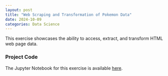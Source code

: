 ```yaml
---
layout: post
title: "Web Scraping and Transformation of Pokemon Data"
date: 2024-10-09
categories: Data Science
---
```


This exercise showcases the ability to access, extract, and transform HTML web page data. 

### Project Code
The Jupyter Notebook for this exercise is available [here](https://github.com/SosukeAizen5/Portfolio/blob/main/Portfolio/Web%20Scraping%20and%20Transformation%20of%20Pokemon%20Data.ipynb).
